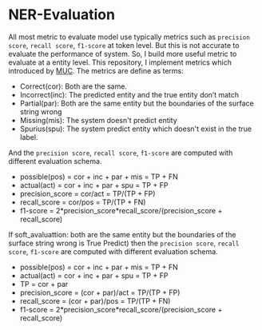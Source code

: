 # NER-Evaluation

All most metric to evaluate model use typically metrics such as `precision score`, `recall score`, `f1-score` at token level.
But this is not accurate to evaluate the performance of system. So, I build more useful metric to evaluate at a entity level.
This repository, I implement metrics which introduced by [MUC](https://www.aclweb.org/anthology/M93-1007/).
The metrics are define as terms:
- Correct(cor): Both are the same.
- Incorrect(inc): The predicted entity and the true entity don’t match
- Partial(par): Both are the same entity but the boundaries of the surface string wrong
- Missing(mis): The system doesn't predict entity
- Spurius(spu): The system predict entity which doesn't exist in the true label.

And the `precision score`, `recall score`, `f1-score` are computed with different evaluation schema.
- possible(pos) = cor + inc + par + mis = TP + FN
- actual(act) = cor + inc + par + spu = TP + FP
- precision_score = cor/act = TP/(TP + FP)
- recall_score = cor/pos = TP/(TP + FN)
- f1-score = 2\*precision_score*recall_score/(precision_score + recall_score)

If soft_avaluattion: both are the same entity but the boundaries of the surface string wrong is True Predict) then the `precision score`, `recall score`, `f1-score` are computed with different evaluation schema.
- possible(pos) = cor + inc + par + mis = TP + FN
- actual(act) = cor + inc + par + spu = TP + FP
- TP = cor + par
- precision_score = (cor + par)/act = TP/(TP + FP)
- recall_score = (cor + par)/pos = TP/(TP + FN)
- f1-score = 2\*precision_score*recall_score/(precision_score + recall_score)
